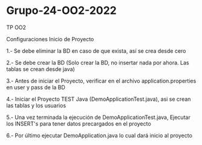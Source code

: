 # Grupo-24-OO2-2022
TP OO2

Configuraciones Inicio de Proyecto

1.- Se debe eliminar la BD en caso de que exista, así se crea desde cero

2.- Se debe crear la BD (Solo crear la BD, no insertar nada por ahora. Las tablas se crean desde java)

3.- Antes de iniciar el Proyecto, verificar en el archivo application.properties en user y pass de la BD

4.- Iniciar el Proyecto TEST Java (DemoApplicationTest.java), asi se crean las tablas y los usuarios

5.- Una vez terminada la ejecución de DemoApplicationTest.java, Ejecutar los INSERT's para tener datos precargados en el proyecto

6.- Por último ejecutar DemoApplication.java lo cual dará inicio al proyecto
